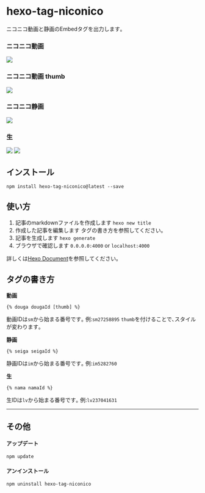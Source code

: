 hexo-tag-niconico
========================

ニコニコ動画と静画のEmbedタグを出力します｡


### ニコニコ動画
![](http://i.imgur.com/NPIbU3G.png)

### ニコニコ動画 thumb
![](http://i.imgur.com/HGMmweS.png)

### ニコニコ静画

![](http://i.imgur.com/EAHENiU.png)

### 生

![](http://i.imgur.com/IOfQFp1.png)
![](http://i.imgur.com/YocfbD9.png)


## インストール
```
npm install hexo-tag-niconico@latest --save
```

## 使い方

1. 記事のmarkdownファイルを作成します
  `hexo new title`
1. 作成した記事を編集します
  タグの書き方を参照してください｡
1. 記事を生成します
  `hexo generate`
1. ブラウザで確認します
  `0.0.0.0:4000` or `localhost:4000`

詳しくは[Hexo Document](https://hexo.io/docs/commands.html)を参照してください｡

## タグの書き方

**動画**

```
{% douga dougaId [thumb] %}
```
動画IDは`sm`から始まる番号です｡ 例:`sm27258895`
`thumb`を付けることで､スタイルが変わります｡


**静画**

```
{% seiga seigaId %}
```
静画IDは`im`から始まる番号です｡ 例:`im5282760`


**生**

```
{% nama namaId %}
```
生IDは`lv`から始まる番号です｡ 例:`lv237041631`

---

## その他

#### アップデート
```
npm update
```

#### アンインストール
```
npm uninstall hexo-tag-niconico
```
